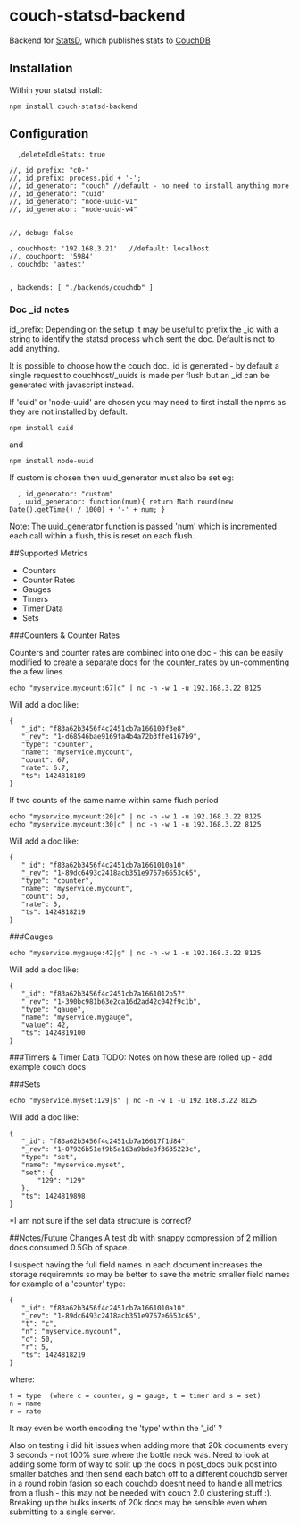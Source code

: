 # couch-statsd-backend

Backend for [StatsD](https://github.com/etsy/statsd), which
publishes stats to [CouchDB](http://couchdb.apache.org/)

## Installation

Within your statsd install:

    npm install couch-statsd-backend


## Configuration



	  ,deleteIdleStats: true  

	//, id_prefix: "c0-"
	//, id_prefix: process.pid + '-';
	//, id_generator: "couch" //default - no need to install anything more
	//, id_generator: "cuid"
	//, id_generator: "node-uuid-v1"
	//, id_generator: "node-uuid-v4"


	//, debug: false 

	, couchhost: '192.168.3.21'   //default: localhost
	//, couchport: '5984'
	, couchdb: 'aatest' 


	, backends: [ "./backends/couchdb" ]





### Doc _id notes

id_prefix: Depending on the setup it may be useful to prefix the _id with a string to identify the 
statsd process which sent the doc.  Default is not to add anything.


It is possible to choose how the couch doc._id is generated - by default a single request to couchhost/_uuids 
is made per flush but an _id can be generated with javascript instead. 

If 'cuid' or 'node-uuid' are chosen you may need to first install the npms as they are not installed by default.

    npm install cuid

and

    npm install node-uuid


If custom is chosen then uuid_generator must also be set eg:

      , id_generator: "custom"
      , uuid_generator: function(num){ return Math.round(new Date().getTime() / 1000) + '-' + num; }  

Note: The uuid_generator function is passed 'num' which is incremented each 
call within a flush, this is reset on each flush.


##Supported Metrics

* Counters
* Counter Rates
* Gauges
* Timers
* Timer Data
* Sets

###Counters & Counter Rates

Counters and counter rates are combined into one doc - this can be easily 
modified to create a separate docs for the counter_rates by un-commenting 
the a few lines.

    echo "myservice.mycount:67|c" | nc -n -w 1 -u 192.168.3.22 8125 

Will add a doc like:

    {
       "_id": "f83a62b3456f4c2451cb7a166100f3e8",
       "_rev": "1-d68546bae9169fa4b4a72b3ffe4167b9",
       "type": "counter",
       "name": "myservice.mycount",
       "count": 67,
       "rate": 6.7,
       "ts": 1424818189
    }


If two counts of the same name within same flush period

    echo "myservice.mycount:20|c" | nc -n -w 1 -u 192.168.3.22 8125 
    echo "myservice.mycount:30|c" | nc -n -w 1 -u 192.168.3.22 8125 

Will add a doc like:

    {
       "_id": "f83a62b3456f4c2451cb7a1661010a10",
       "_rev": "1-89dc6493c2418acb351e9767e6653c65",
       "type": "counter",
       "name": "myservice.mycount",
       "count": 50,
       "rate": 5,
       "ts": 1424818219
    }


###Gauges

    echo "myservice.mygauge:42|g" | nc -n -w 1 -u 192.168.3.22 8125 

Will add a doc like:

    {
       "_id": "f83a62b3456f4c2451cb7a1661012b57",
       "_rev": "1-390bc981b63e2ca16d2ad42c042f9c1b",
       "type": "gauge",
       "name": "myservice.mygauge",
       "value": 42,
       "ts": 1424819100
    }

###Timers & Timer Data
TODO: Notes on how these are rolled up - add example couch docs


###Sets 

    echo "myservice.myset:129|s" | nc -n -w 1 -u 192.168.3.22 8125 

Will add a doc like:

    {
       "_id": "f83a62b3456f4c2451cb7a16617f1d84",
       "_rev": "1-07926b51ef9b5a163a9bde8f3635223c",
       "type": "set",
       "name": "myservice.myset",
       "set": {
           "129": "129"
       },
       "ts": 1424819898
    }

*I am not sure if the set data structure is correct?


##Notes/Future Changes
A test db with snappy compression of 2 million docs consumed 0.5Gb of space.  

I suspect having the full field names in each document increases the storage requiremnts so may be better to save the metric smaller field names for example of a 'counter' type:


    {
       "_id": "f83a62b3456f4c2451cb7a1661010a10",
       "_rev": "1-89dc6493c2418acb351e9767e6653c65",
       "t": "c",
       "n": "myservice.mycount",
       "c": 50,
       "r": 5,
       "ts": 1424818219
    }

where:

    t = type  (where c = counter, g = gauge, t = timer and s = set)
    n = name
    r = rate
    
It may even be worth encoding the 'type' within the '_id' ?


Also on testing i did hit issues when adding more that 20k documents every 3 seconds - not 100% sure where the bottle neck was.
Need to look at adding some form of way to split up the docs in post_docs bulk post into smaller batches and then send each batch off to a different couchdb server in a round robin fasion so each couchdb doesnt need to handle all metrics from a flush - this may not be needed with couch 2.0 clustering stuff :).
Breaking up the bulks inserts of 20k docs may be sensible even when submitting to a single server.

